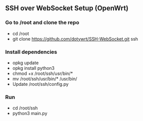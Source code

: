 ## SSH over WebSocket Setup (OpenWrt)

### Go to /root and clone the repo
- cd /root
- git clone https://github.com/dotywrt/SSH-WebSocket.git ssh

### Install dependencies
- opkg update
- opkg install python3
- chmod +x /root/ssh/usr/bin/*
- mv /root/ssh/usr/bin/* /usr/bin/
- Update /root/ssh/config.py

### Run
- cd /root/ssh
- python3 main.py
